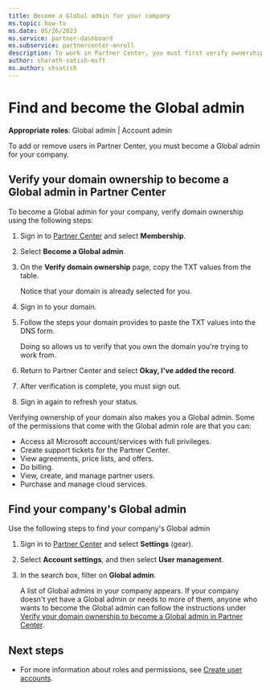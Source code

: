 ```yaml
---
title: Become a Global admin for your company
ms.topic: how-to
ms.date: 05/26/2023
ms.service: partner-dashboard
ms.subservice: partnercenter-enroll
description: To work in Partner Center, you must first verify ownership of your domain. Learn how to verify ownership and become a Global admin who can add users.
author: sharath-satish-msft
ms.author: shsatish
---
```


# Find and become the Global admin

**Appropriate roles**: Global admin | Account admin

To add or remove users in Partner Center, you must become a Global admin for your company.

## Verify your domain ownership to become a Global admin in Partner Center

To become a Global admin for your company, verify domain ownership using the following steps:

1. Sign in to [Partner Center](https://partner.microsoft.com/dashboard/home) and select **Membership**.

2. Select **Become a Global admin**.

3. On the **Verify domain ownership** page, copy the TXT values from the table.

   Notice that your domain is already selected for you.

4. Sign in to your domain.

5. Follow the steps your domain provides to paste the TXT values into the DNS form.

   Doing so allows us to verify that you own the domain you're trying to work from.

6. Return to Partner Center and select **Okay, I've added the record**.

7. After verification is complete, you must sign out.

8. Sign in again to refresh your status.

Verifying ownership of your domain also makes you a Global admin. Some of the permissions that come with the Global admin role are that you can:

- Access all Microsoft account/services with full privileges.
- Create support tickets for the Partner Center.
- View agreements, price lists, and offers.
- Do billing.
- View, create, and manage partner users.
- Purchase and manage cloud services.

## Find your company's Global admin

Use the following steps to find your company's Global admin

1. Sign in to [Partner Center](https://partner.microsoft.com/dashboard/home) and select **Settings** (gear).

2. Select **Account settings**, and then select **User management**.

3. In the search box, filter on **Global admin**.

   A list of Global admins in your company appears. If your company doesn't yet have a Global admin or needs to more of them, anyone who wants to become the Global admin can follow the instructions under [Verify your domain ownership to become a Global admin in Partner Center](#verify-your-domain-ownership-to-become-a-global-admin-in-partner-center).

## Next steps

- For more information about roles and permissions, see [Create user accounts](create-user-accounts-and-set-permissions.md).
